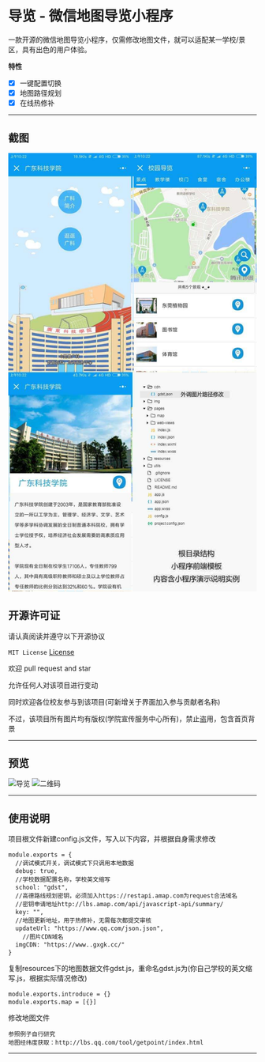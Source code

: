 导览 - 微信地图导览小程序
===
一款开源的微信地图导览小程序，仅需修改地图文件，就可以适配某一学校/景区，具有出色的用户体验。

**特性** 

- [x] 一键配置切换
- [x] 地图路径规划
- [x] 在线热修补

---
## 截图
![预览](img/微信校园导航小程序.jpg)

## 开源许可证
 
请认真阅读并遵守以下开源协议

`MIT License` [License](https://github.com/gxgk/map/blob/master/LICENSE)

欢迎 pull request and star

允许任何人对该项目进行变动

同时欢迎各位校友参与到该项目(可新增关于界面加入参与贡献者名称)

不过，该项目所有图片均有版权(学院宣传服务中心所有)，禁止盗用，包含首页背景

---

## 预览

![导览](https://qn.gxgk.cc/%E6%A0%A1%E5%9B%AD%E5%AF%BC%E8%A7%88/Screenshot.jpg)
![二维码](https://qn.gxgk.cc/%E6%A0%A1%E5%9B%AD%E5%AF%BC%E8%A7%88/qrcode.jpg)

---
## 使用说明

项目根文件新建config.js文件，写入以下内容，并根据自身需求修改

```
module.exports = {
  //调试模式开关，调试模式下只调用本地数据
  debug: true,
  //学校数据配置名称，学校英文缩写
  school: "gdst",
  //高德路线规划密钥，必须加入https://restapi.amap.com为request合法域名
  //密钥申请地址http://lbs.amap.com/api/javascript-api/summary/
  key: "", 
  //地图更新地址，用于热修补，无需每次都提交审核
  updateUrl: "https://www.qq.com/json.json",
    //图片CDN域名
  imgCDN: "https://www..gxgk.cc/"
}
```

复制resources下的地图数据文件gdst.js，重命名gdst.js为(你自己学校的英文缩写.js，根据实际情况修改)

```
module.exports.introduce = {}
module.exports.map = [{}]
``` 

修改地图文件

```
参照例子自行研究
地图经纬度获取：http://lbs.qq.com/tool/getpoint/index.html
``` 
---
